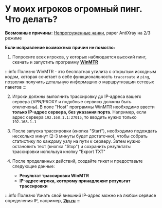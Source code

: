 # У моих игроков огромный пинг. Что делать?

**Возможные причины:** [Непрогруженные чанки](/docs/modpacks_plugins/chunky.md), paper AntiXray на 2/3 режиме

**Если исправление возможных причин не помогло:**

1. Попросите всех игроков, у которых наблюдается высокий пинг, скачать и запустить программу **[WinMTR](https://github.com/White-Tiger/WinMTR/releases)**

:::info Полезно
WinMTR - это бесплатная утилита с открытым исходным кодом, которая сочетает в себе функциональность `traceroute` и `ping`, позволяя получить детальную информацию о маршрутизации сетевых пакетов
:::

2. Игроки должны выполнить трассировку до IP-адреса вашего сервера (VPN/PROXY и подобные сервисы должны быть отключены).
В поле "Host" программы WinMTR необходимо ввести **только IP-адрес сервера, без указания порта**. Например, если адрес сервера `192.168.1.1:27015`, то вводить нужно только `192.168.1.1`

3. После запуска трассировки (кнопка "Start"), необходимо подождать несколько минут (2-3 минуты будет достаточно), чтобы собрать статистику по каждому узлу на пути к серверу.
Затем нужно остановить тест (кнопка "Stop") и сохранить результаты трассировки используя кнопку "Export TXT"

4. После проделанных действий, создайте тикет и предоставьте следующие данные:
    *   **Результат трассировки WinMTR**
    *   **IP-адрес игрока, которому принадлежит результат трассировки**

:::info Полезно
Узнать свой внешний IP-адрес можно на любом сервисе определения IP, например, **[2ip.ru](https://2ip.ru)**
:::